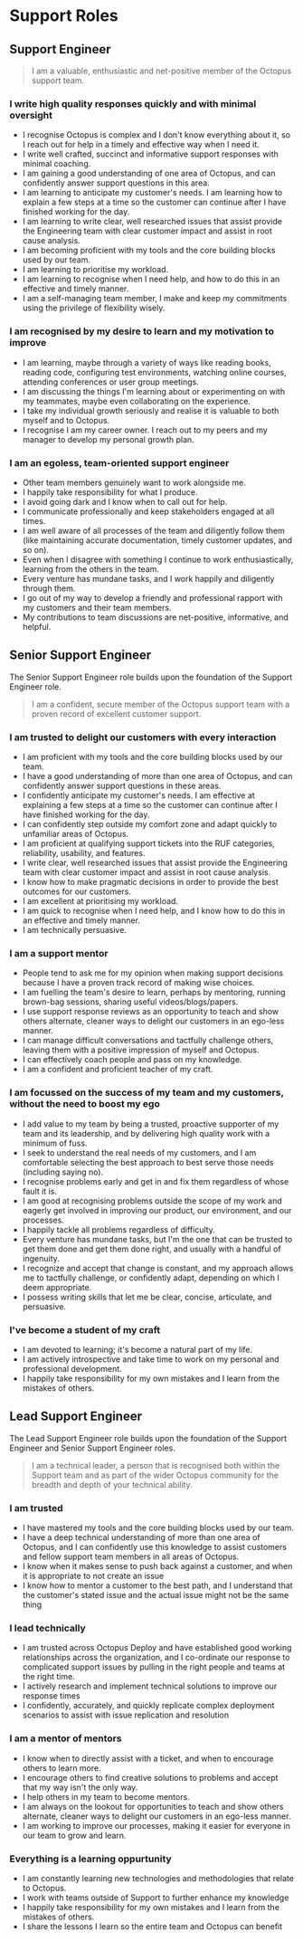 # Support Roles

## Support Engineer

> I am a valuable, enthusiastic and net-positive member of the Octopus support team.

### I write high quality responses quickly and with minimal oversight

- I recognise Octopus is complex and I don't know everything about it, so I reach out for help in a timely and effective way when I need it.
- I write well crafted, succinct and informative support responses with minimal coaching.
- I am gaining a good understanding of one area of Octopus, and can confidently answer support questions in this area.
- I am learning to anticipate my customer's needs. I am learning how to explain a few steps at a time so the customer can continue after I have finished working for the day.
- I am learning to write clear, well researched issues that assist provide the Engineering team with clear customer impact and assist in root cause analysis.
- I am becoming proficient with my tools and the core building blocks used by our team.
- I am learning to prioritise my workload.
- I am learning to recognise when I need help, and how to do this in an effective and timely manner.
- I am a self-managing team member, I make and keep my commitments using the privilege of flexibility wisely.

### I am recognised by my desire to learn and my motivation to improve

- I am learning, maybe through a variety of ways like reading books, reading code, configuring test environments, watching online courses, attending conferences or user group meetings.
- I am discussing the things I'm learning about or experimenting on with my teammates, maybe even collaborating on the experience.
- I take my individual growth seriously and realise it is valuable to both myself and to Octopus.
- I recognise I am my career owner. I reach out to my peers and my manager to develop my personal growth plan.

### I am an egoless, team-oriented  support engineer

- Other team members genuinely want to work alongside me.
- I happily take responsibility for what I produce.
- I avoid going dark and I know when to call out for help.
- I communicate professionally and keep stakeholders engaged at all times.
- I am well aware of all processes of the team and diligently follow them (like maintaining accurate documentation, timely customer updates, and so on).
- Even when I disagree with something I continue to work enthusiastically, learning from the others in the team.
- Every venture has mundane tasks, and I work happily and diligently through them.
- I go out of my way to develop a friendly and professional rapport with my customers and their team members.
- My contributions to team discussions are net-positive, informative, and helpful.

## Senior Support Engineer

The Senior Support Engineer role builds upon the foundation of the Support Engineer role.

> I am a confident, secure member of the Octopus support team with a proven record of excellent customer support.

### I am trusted to delight our customers with every interaction

- I am proficient with my tools and the core building blocks used by our team.
- I have a good understanding of more than one area of Octopus, and can confidently answer support questions in these areas.
- I confidently anticipate my customer's needs. I am effective at explaining a few steps at a time so the customer can continue after I have finished working for the day.
- I can confidently step outside my comfort zone and adapt quickly to unfamiliar areas of Octopus.
- I am proficient at qualifying support tickets into the RUF categories, reliability, usability, and features.
- I write clear, well researched issues that assist provide the Engineering team with clear customer impact and assist in root cause analysis.
- I know how to make pragmatic decisions in order to provide the best outcomes for our customers.
- I am excellent at prioritising my workload.
- I am quick to recognise when I need help, and I know how to do this in an effective and timely manner.
- I am technically persuasive.


### I am a support mentor

- People tend to ask me for my opinion when making support decisions because I have a proven track record of making wise choices.
- I am fuelling the team's desire to learn, perhaps by mentoring, running brown-bag sessions, sharing useful videos/blogs/papers.
- I use support response reviews as an opportunity to teach and show others alternate, cleaner ways to delight our customers in an ego-less manner. 
- I can manage difficult conversations and tactfully challenge others, leaving them with a positive impression of myself and Octopus.
- I can effectively coach people and pass on my knowledge.
- I am a confident and proficient teacher of my craft.

### I am focussed on the success of my team and my customers, without the need to boost my ego

- I add value to my team by being a trusted, proactive supporter of my team and its leadership, and by delivering high quality work with a minimum of fuss.
- I seek to understand the real needs of my customers, and I am comfortable selecting the best approach to best serve those needs (including saying no).
- I recognise problems early and get in and fix them regardless of whose fault it is.
- I am good at recognising problems outside the scope of my work and eagerly get involved in improving our product, our environment, and our processes.
- I happily tackle all problems regardless of difficulty.
- Every venture has mundane tasks, but I'm the one that can be trusted to get them done and get them done right, and usually with a handful of ingenuity.
- I recognize and accept that change is constant, and my approach allows me to tactfully challenge, or confidently adapt, depending on which I deem appropriate.
- I possess writing skills that let me be clear, concise, articulate, and persuasive.

### I've become a student of my craft

- I am devoted to learning; it's become a natural part of my life.
- I am actively introspective and take time to work on my personal and professional development.
- I happily take responsibility for my own mistakes and I learn from the mistakes of others.

## Lead Support Engineer

The Lead Support Engineer role builds upon the foundation of the Support Engineer and Senior Support Engineer roles.

> I am a technical leader, a person that is recognised both within the Support team and as part of the wider Octopus community for the breadth and depth of your technical ability.

### I am trusted

- I have mastered my tools and the core building blocks used by our team.
- I have a deep technical understanding of more than one area of Octopus, and I can confidently use this knowledge to assist customers and fellow support team members in all areas of Octopus.
- I know when it makes sense to push back against a customer, and when it is appropriate to not create an issue
- I know how to mentor a customer to the best path, and I understand that the customer's stated issue and the actual issue might not be the same thing

### I lead technically

- I am trusted across Octopus Deploy and have established good working relationships across the organization, and I co-ordinate our response to complicated support issues by pulling in the right people and teams at the right time.
- I actively research and implement technical solutions to improve our response times
- I confidently, accurately, and quickly replicate complex deployment scenarios to assist with issue replication and resolution 

### I am a mentor of mentors

- I know when to directly assist with a ticket, and when to encourage others to learn more.
- I encourage others to find creative solutions to problems and accept that my way isn't the only way.
- I help others in my team to become mentors.
- I am always on the lookout for opportunities to teach and show others alternate, cleaner ways to delight our customers in an ego-less manner. 
- I am working to improve our processes, making it easier for everyone in our team to grow and learn.

### Everything is a learning oppurtunity

- I am constantly learning new technologies and methodologies that relate to Octopus.
- I work with teams outside of Support to further enhance my knowledge
- I happily take responsibility for my own mistakes and I learn from the mistakes of others.
- I share the lessons I learn so the entire team and Octopus can benefit
